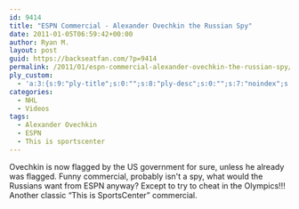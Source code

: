 ```yaml
---
id: 9414
title: "ESPN Commercial - Alexander Ovechkin the Russian Spy"
date: 2011-01-05T06:59:42+00:00
author: Ryan M.
layout: post
guid: https://backseatfan.com/?p=9414
permalink: /2011/01/espn-commercial-alexander-ovechkin-the-russian-spy/
ply_custom:
  - 'a:3:{s:9:"ply-title";s:0:"";s:8:"ply-desc";s:0:"";s:7:"noindex";s:0:"";}'
categories:
  - NHL
  - Videos
tags:
  - Alexander Ovechkin
  - ESPN
  - This is sportscenter
---
```


<div class="entry">
  <p>
  </p>

  <p>
    Ovechkin is now flagged by the US government for sure, unless he already was flagged. Funny commercial, probably isn't a spy, what would the Russians want from ESPN anyway? Except to try to cheat in the Olympics!!! Another classic &#8220;This is SportsCenter&#8221; commercial.
  </p>
</div>
